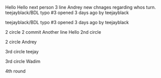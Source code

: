 Hello
Hello next person
3 line Andrey
new chnages regarding whos turn.
teejayblack/BDL typo
#3 opened 3 days ago by teejayblack

teejayblack/BDL typo
#3 opened 3 days ago by teejayblack

2 circle 2 commit
Another line
Hello 2nd circle

2 circle Andrey

3rd circle teejay 

3rd circle Wadim

4th round
